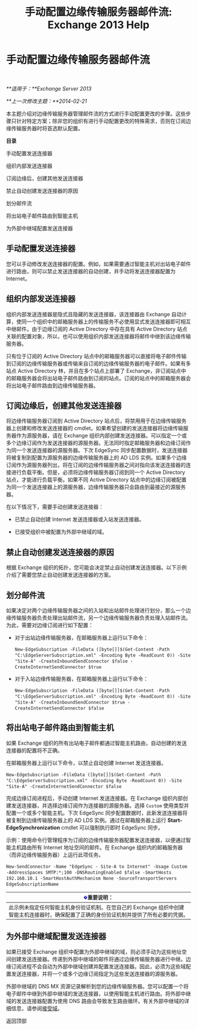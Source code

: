 ﻿---
title: '手动配置边缘传输服务器邮件流: Exchange 2013 Help'
TOCTitle: 手动配置边缘传输服务器邮件流
ms:assetid: cb4cc165-6c09-44ab-a95f-167ae8ed2485
ms:mtpsurl: https://technet.microsoft.com/zh-cn/library/Dn606261(v=EXCHG.150)
ms:contentKeyID: 61183397
ms.date: 01/11/2018
mtps_version: v=EXCHG.150
ms.translationtype: HT
---

# 手动配置边缘传输服务器邮件流

 

_**适用于：**Exchange Server 2013_

_**上一次修改主题：**2014-02-21_

本主题介绍对边缘传输服务器管理邮件流的方式进行手动配置更改的步骤。这些步骤只针对特定方案；除非您的组织有进行手动配置更改的特殊需求，否则在订阅边缘传输服务器时将首选默认配置。

**目录**

手动配置发送连接器

组织内部发送连接器

订阅边缘后，创建其他发送连接器

禁止自动创建发送连接器的原因

划分邮件流

将出站电子邮件路由到智能主机

为外部中继域配置发送连接器

## 手动配置发送连接器

您可以手动修改发送连接器的配置。例如，如果需要通过智能主机对出站电子邮件进行路由，则可以禁止发送连接器的自动创建，并手动将发送连接器配置为 Internet。

## 组织内部发送连接器

组织内部发送连接器是隐式且隐藏的发送连接器，该连接器由 Exchange 自动计算，使同一个组织中的邮箱服务器上的传输服务不必使用显式发送连接器即可相互中继邮件。由于边缘订阅的 Active Directory 中存在具有 Active Directory 站点关联的配置对象，所以，也可以使用组织内部发送连接器将邮件中继到该边缘传输服务器。

只有位于订阅的 Active Directory 站点中的邮箱服务器可以直接将电子邮件传输到订阅的边缘传输服务器或传输来自订阅的边缘传输服务器的电子邮件。如果有多站点 Active Directory 林，并且在多个站点上部署了 Exchange，非订阅站点中的邮箱服务器会将出站电子邮件路由到订阅的站点。订阅的站点中的邮箱服务器会将出站电子邮件路由到边缘传输服务器。

## 订阅边缘后，创建其他发送连接器

将边缘传输服务器订阅到 Active Directory 站点后，将禁用用于在边缘传输服务器上创建和修改发送连接器的 cmdlet。如果希望创建的发送连接器将边缘传输服务器作为源服务器，请在 Exchange 组织内部创建发送连接器。可以指定一个或多个边缘订阅作为发送连接器的源服务器。无法同时指定邮箱服务器和边缘订阅作为同一个发送连接器的源服务器。下次 EdgeSync 同步配置数据时，发送连接器将被复制到配置为源服务器的边缘传输服务器上的 AD LDS 实例。如果多个边缘订阅作为源服务器列出，将在订阅的边缘传输服务器之间对指向该发送连接器的连接进行负载平衡。但是，必须将边缘传输服务器订阅到同一个 Active Directory 站点，才能进行负载平衡。如果不同 Active Directory 站点中的边缘订阅被配置为同一个发送连接器上的源服务器，边缘传输服务器只会路由到最接近的源服务器。

在以下情况下，需要手动创建发送连接器：

  - 已禁止自动创建 Internet 发送连接器或入站发送连接器。

  - 已接受组织中被配置为外部中继域的域。

## 禁止自动创建发送连接器的原因

根据 Exchange 组织的拓扑，您可能会决定禁止自动创建发送连接器。以下示例介绍了需要您禁止自动创建发送连接器的方案。

## 划分邮件流

如果决定对两个边缘传输服务器之间的入站和出站邮件处理进行划分，那么一个边缘传输服务器负责处理出站邮件流，另一个边缘传输服务器负责处理入站邮件流。为此，需要对边缘订阅进行如下配置：

  - 对于出站边缘传输服务器，在邮箱服务器上运行以下命令：
    
        New-EdgeSubscription -FileData ([byte[]]$(Get-Content -Path "C:\EdgeServerSubscription.xml" -Encoding Byte -ReadCount 0)) -Site "Site-A" -CreateInboundSendConnector $false -CreateInternetSendConnector $true

  - 对于入站边缘传输服务器，在邮箱服务器上运行以下命令：
    
        New-EdgeSubscription -FileData ([byte[]]$(Get-Content -Path "C:\EdgeServerSubscription.xml" -Encoding Byte -ReadCount 0)) -Site "Site-A" -CreateInboundSendConnector $true -CreateInternetSendConnector $false

## 将出站电子邮件路由到智能主机

如果 Exchange 组织的所有出站电子邮件都通过智能主机路由，自动创建的发送连接器的配置将不正确。

在邮箱服务器上运行以下命令，以禁止自动创建 Internet 发送连接器。

    New-EdgeSubscription -FileData ([byte[]]$(Get-Content -Path "C:\EdgeServerSubscription.xml" -Encoding Byte -ReadCount 0)) -Site "Site-A" -CreateInternetSendConnector $false

完成边缘订阅进程后，手动创建 Internet 发送连接器。在 Exchange 组织内部创建发送连接器，并选择边缘订阅作为连接器的源服务器。选择 `Custom` 使用类型并配置一个或多个智能主机。下次 EdgeSync 同步配置数据时，此新发送连接器将被复制到边缘传输服务器上的 AD LDS 实例。通过在邮箱服务器上运行 **Start-EdgeSynchronization** cmdlet 可以强制执行即时 EdgeSync 同步。

示例：使用命令行管理程序为订阅的边缘传输服务器配置发送连接器，以便通过智能主机路由所有 Internet 地址空间的邮件。在 Exchange 组织内的邮箱服务器（而非边缘传输服务器）上运行此项任务。

    New-SendConnector -Name "EdgeSync - Site-A to Internet" -Usage Custom -AddressSpaces SMTP:*;100 -DNSRoutingEnabled $false -SmartHosts 192.168.10.1 -SmartHostAuthMechanism None -SourceTransportServers EdgeSubscriptionName

<table>
<thead>
<tr class="header">
<th><img src="images/Bb124558.important(EXCHG.150).gif" title="重要说明" alt="重要说明" />重要说明：</th>
</tr>
</thead>
<tbody>
<tr class="odd">
<td>此示例未指定任何智能主机身份验证机制。在您自己的 Exchange 组织中创建智能主机连接器时，确保配置了正确的身份验证机制并提供了所有必要的凭据。</td>
</tr>
</tbody>
</table>


## 为外部中继域配置发送连接器

如果已接受 Exchange 组织中配置为外部中继域的域，则必须手动为这些地址空间创建发送连接器。传递到外部中继域的邮件将通过边缘传输服务器进行中继。边缘订阅进程不会自动为外部中继域创建并配置发送连接器。因此，必须为这些域配置发送连接器，并将一个或多个边缘订阅指定为这些发送连接器的源服务器。

外部中继域的 DNS MX 资源记录解析到您的边缘传输服务器。您可以配置一个将电子邮件中继到外部中继域的发送连接器，以使用智能主机进行路由。将外部中继域的发送连接器配置为使用 DNS 路由会导致发生路由循环。有关外部中继域的详细信息，请参阅[接受域](accepted-domains-exchange-2013-help.md)。

返回顶部

